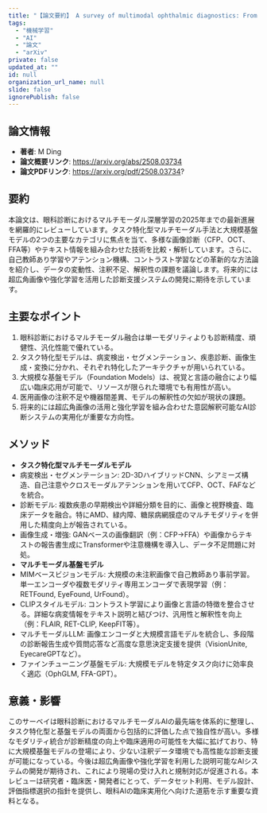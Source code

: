 ```yaml
---
title: "【論文要約】 A survey of multimodal ophthalmic diagnostics: From task-specific approaches to foundational models"
tags:
  - "機械学習"
  - "AI"
  - "論文"
  - "arXiv"
private: false
updated_at: ""
id: null
organization_url_name: null
slide: false
ignorePublish: false
---
```


## 論文情報

- **著者**: M Ding
- **論文概要リンク**: https://arxiv.org/abs/2508.03734
- **論文PDFリンク**: https://arxiv.org/pdf/2508.03734?

## 要約

本論文は、眼科診断におけるマルチモーダル深層学習の2025年までの最新進展を網羅的にレビューしています。タスク特化型マルチモーダル手法と大規模基盤モデルの2つの主要なカテゴリに焦点を当て、多様な画像診断（CFP、OCT、FFA等）やテキスト情報を組み合わせた技術を比較・解析しています。さらに、自己教師あり学習やアテンション機構、コントラスト学習などの革新的な方法論を紹介し、データの変動性、注釈不足、解釈性の課題を議論します。将来的には超広角画像や強化学習を活用した診断支援システムの開発に期待を示しています。

## 主要なポイント

1. 眼科診断におけるマルチモーダル融合は単一モダリティよりも診断精度、頑健性、汎化性能で優れている。
2. タスク特化型モデルは、病変検出・セグメンテーション、疾患診断、画像生成・変換に分かれ、それぞれ特化したアーキテクチャが用いられている。
3. 大規模な基盤モデル（Foundation Models）は、視覚と言語の融合により幅広い臨床応用が可能で、リソースが限られた環境でも有用性が高い。
4. 医用画像の注釈不足や機器間差異、モデルの解釈性の欠如が現状の課題。
5. 将来的には超広角画像の活用と強化学習を組み合わせた意図解釈可能なAI診断システムの実用化が重要な方向性。


## メソッド

- **タスク特化型マルチモーダルモデル**
- 病変検出・セグメンテーション: 2D-3DハイブリッドCNN、シアミーズ構造、自己注意やクロスモーダルアテンションを用いてCFP、OCT、FAFなどを統合。
- 診断モデル: 複数疾患の早期検出や詳細分類を目的に、画像と視野検査、臨床データを融合。特にAMD、緑内障、糖尿病網膜症のマルチモダリティを併用した精度向上が報告されている。
- 画像生成・増強: GANベースの画像翻訳（例：CFP→FFA）や画像からテキストの報告書生成にTransformerや注意機構を導入し、データ不足問題に対処。
- **マルチモーダル基盤モデル**
- MIMベースビジョンモデル: 大規模の未注釈画像で自己教師あり事前学習。単一エンコーダや複数モダリティ専用エンコーダで表現学習（例：RETFound, EyeFound, UrFound）。
- CLIPスタイルモデル: コントラスト学習により画像と言語の特徴を整合させる。詳細な病変情報をテキスト説明と結びつけ、汎用性と解釈性を向上（例：FLAIR, RET-CLIP, KeepFIT等）。
- マルチモーダルLLM: 画像エンコーダと大規模言語モデルを統合し、多段階の診断報告生成や質問応答など高度な意思決定支援を提供（VisionUnite, EyecareGPTなど）。
- ファインチューニング基盤モデル: 大規模モデルを特定タスク向けに効率良く適応（OphGLM, FFA-GPT）。

## 意義・影響

このサーベイは眼科診断におけるマルチモーダルAIの最先端を体系的に整理し、タスク特化型と基盤モデルの両面から包括的に評価した点で独自性が高い。多様なモダリティ統合が診断精度の向上や臨床適用の可能性を大幅に拡げており、特に大規模基盤モデルの登場により、少ない注釈データ環境でも高性能な診断支援が可能になっている。今後は超広角画像や強化学習を利用した説明可能なAIシステムの開発が期待され、これにより現場の受け入れと規制対応が促進される。本レビューは研究者・臨床医・開発者にとって、データセット利用、モデル設計、評価指標選択の指針を提供し、眼科AIの臨床実用化へ向けた道筋を示す重要な資料となる。

